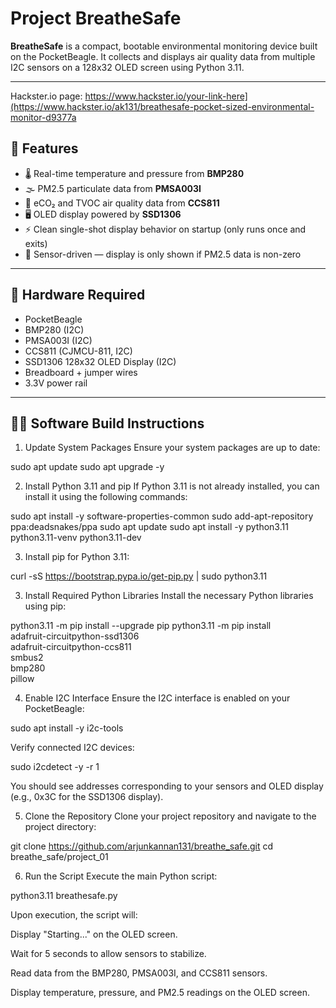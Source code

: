 # Project BreatheSafe

**BreatheSafe** is a compact, bootable environmental monitoring device built on the PocketBeagle. It collects and displays air quality data from multiple I2C sensors on a 128x32 OLED screen using Python 3.11.

---

Hackster.io page: https://www.hackster.io/your-link-here](https://www.hackster.io/ak131/breathesafe-pocket-sized-environmental-monitor-d9377a

## 🌟 Features

- 🌡️ Real-time temperature and pressure from **BMP280**
- 🌫️ PM2.5 particulate data from **PMSA003I**
- 🧪 eCO₂ and TVOC air quality data from **CCS811**
- 🖥️ OLED display powered by **SSD1306**
- ⚡ Clean single-shot display behavior on startup (only runs once and exits)
- 🧠 Sensor-driven — display is only shown if PM2.5 data is non-zero

---

## 🧰 Hardware Required

- PocketBeagle
- BMP280 (I2C)
- PMSA003I (I2C)
- CCS811 (CJMCU-811, I2C)
- SSD1306 128x32 OLED Display (I2C)
- Breadboard + jumper wires
- 3.3V power rail

---

## 🧑‍💻 Software Build Instructions

1. Update System Packages
Ensure your system packages are up to date:

sudo apt update
sudo apt upgrade -y

2. Install Python 3.11 and pip
If Python 3.11 is not already installed, you can install it using the following commands:

sudo apt install -y software-properties-common
sudo add-apt-repository ppa:deadsnakes/ppa
sudo apt update
sudo apt install -y python3.11 python3.11-venv python3.11-dev

3. Install pip for Python 3.11:

curl -sS https://bootstrap.pypa.io/get-pip.py | sudo python3.11

3. Install Required Python Libraries
Install the necessary Python libraries using pip:

python3.11 -m pip install --upgrade pip
python3.11 -m pip install \
  adafruit-circuitpython-ssd1306 \
  adafruit-circuitpython-ccs811 \
  smbus2 \
  bmp280 \
  pillow
  
4. Enable I2C Interface
Ensure the I2C interface is enabled on your PocketBeagle:

sudo apt install -y i2c-tools

Verify connected I2C devices:

sudo i2cdetect -y -r 1

You should see addresses corresponding to your sensors and OLED display (e.g., 0x3C for the SSD1306 display).

5. Clone the Repository
Clone your project repository and navigate to the project directory:

git clone https://github.com/arjunkannan131/breathe_safe.git
cd breathe_safe/project_01

6. Run the Script
Execute the main Python script:

python3.11 breathesafe.py

Upon execution, the script will:

Display "Starting..." on the OLED screen.

Wait for 5 seconds to allow sensors to stabilize.

Read data from the BMP280, PMSA003I, and CCS811 sensors.

Display temperature, pressure, and PM2.5 readings on the OLED screen.
